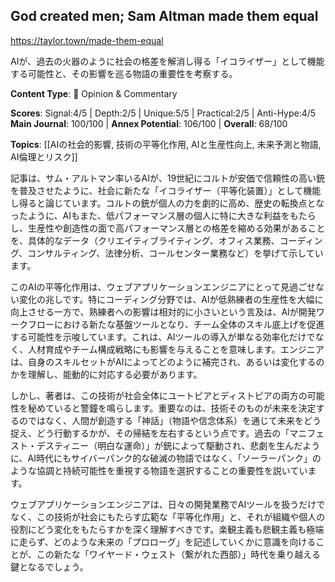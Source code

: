 ## God created men; Sam Altman made them equal

https://taylor.town/made-them-equal

AIが、過去の火器のように社会の格差を解消し得る「イコライザー」として機能する可能性と、その影響を巡る物語の重要性を考察する。

**Content Type**: 💭 Opinion & Commentary

**Scores**: Signal:4/5 | Depth:2/5 | Unique:5/5 | Practical:2/5 | Anti-Hype:4/5
**Main Journal**: 100/100 | **Annex Potential**: 106/100 | **Overall**: 68/100

**Topics**: [[AIの社会的影響, 技術の平等化作用, AIと生産性向上, 未来予測と物語, AI倫理とリスク]]

記事は、サム・アルトマン率いるAIが、19世紀にコルトが安価で信頼性の高い銃を普及させたように、社会に新たな「イコライザー（平等化装置）」として機能し得ると論じています。コルトの銃が個人の力を劇的に高め、歴史の転換点となったように、AIもまた、低パフォーマンス層の個人に特に大きな利益をもたらし、生産性や創造性の面で高パフォーマンス層との格差を縮める効果があることを、具体的なデータ（クリエイティブライティング、オフィス業務、コーディング、コンサルティング、法律分析、コールセンター業務など）を挙げて示しています。

このAIの平等化作用は、ウェブアプリケーションエンジニアにとって見過ごせない変化の兆しです。特にコーディング分野では、AIが低熟練者の生産性を大幅に向上させる一方で、熟練者への影響は相対的に小さいという言及は、AIが開発ワークフローにおける新たな基盤ツールとなり、チーム全体のスキル底上げを促進する可能性を示唆しています。これは、AIツールの導入が単なる効率化だけでなく、人材育成やチーム構成戦略にも影響を与えることを意味します。エンジニアは、自身のスキルセットがAIによってどのように補完され、あるいは変化するのかを理解し、能動的に対応する必要があります。

しかし、著者は、この技術が社会全体にユートピアとディストピアの両方の可能性を秘めていると警鐘を鳴らします。重要なのは、技術そのものが未来を決定するのではなく、人間が創造する「神話」（物語や信念体系）を通じて未来をどう捉え、どう行動するかが、その帰結を左右するという点です。過去の「マニフェスト・デスティニー（明白な運命）」が銃によって駆動され、悲劇を生んだように、AI時代にもサイバーパンク的な破滅の物語ではなく、「ソーラーパンク」のような協調と持続可能性を重視する物語を選択することの重要性を説いています。

ウェブアプリケーションエンジニアは、日々の開発業務でAIツールを扱うだけでなく、この技術が社会にもたらす広範な「平等化作用」と、それが組織や個人の役割にどう変化をもたらすかを深く理解すべきです。楽観主義も悲観主義も極端に走らず、どのような未来の「プロローグ」を記述していくかに意識を向けることが、この新たな「ワイヤード・ウェスト（繋がれた西部）」時代を乗り越える鍵となるでしょう。